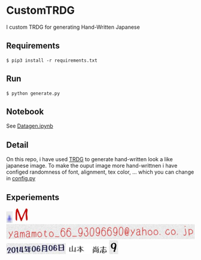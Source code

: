 # CustomTRDG
I custom TRDG for generating Hand-Written Japanese
## Requirements
```
$ pip3 install -r requirements.txt
```
## Run
```
$ python generate.py
```
## Notebook

See [Datagen.ipynb](Datagen.ipynb)
## Detail
On this repo, i have used [TRDG](https://github.com/Belval/TextRecognitionDataGenerator) to generate hand-written look a like japanese image. To make the ouput image more hand-writtnen i have configed randomness of font, alignment, tex color, ... which you can change in [config.py](config.py)

## Experiements 

![0.jpg](output/0.jpg)
![1.jpg](output/1.jpg)
![2.jpg](output/2.jpg)
![3.jpg](output/3.jpg)
![4.jpg](output/4.jpg)
![5.jpg](output/5.jpg)
